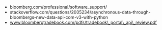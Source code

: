   * bloomberg.com/professional/software\_support/
  * stackoverflow.com/questions/2005234/asynchronous-data-through-bloombergs-new-data-api-com-v3-with-python
  * www.bloombergtradebook.com/pdfs/tradebook\_portal\_api\_review.pdf
